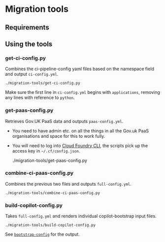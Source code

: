 # Migration tools

## Requirements

## Using the tools

### get-ci-config.py

Combines the ci-pipeline-config yaml files based on the namespace field and output `ci-config.yml`.

    ./migration-tools/get-ci-config.py

Make sure the first line in `ci-config.yml` begins with `applications`, removing any lines with reference to `python`.

### get-paas-config.py

Retrieves Gov.UK PaaS data and outputs `paas-config.yml`.

* You need to have admin etc. on all the things in all the Gov.uk PaaS organisations and space for this to work fully. 
* You will need to log into [Cloud Foundry CLI](https://docs.cloudfoundry.org/cf-cli/), the scripts pick up the access key in `~/.cf/config.json`.

    ./migration-tools/get-paas-config.py

### combine-ci-paas-config.py

Combines the previous two files and outputs `full-config.yml`.

    ./migration-tools/combine-ci-paas-config.py

### build-copilot-config.py

Takes `full-config.yml` and renders individual copilot-bootstrap input files.

    ./migration-tools/build-copilot-config.py

See [`bootstrap-config`](../bootstrap-config/) for the output.
